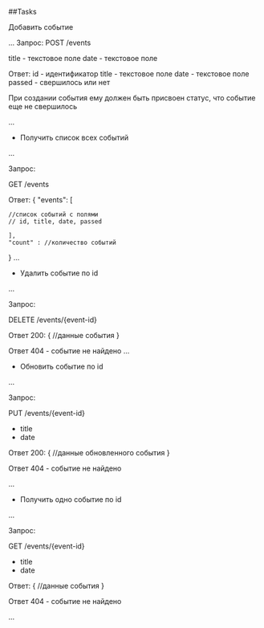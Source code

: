 ##Tasks

Добавить событие

...
Запрос: 
POST /events

title - текстовое поле
date - текстовое поле

Ответ:
id - идентификатор
title - текстовое поле
date - текстовое поле
passed - свершилось или нет

При создании события ему должен быть присвоен статус, что событие еще не свершилось

...

- Получить список всех событий

...

Запрос:

GET /events

Ответ:
{
    "events": [

    //список событий с полями
    // id, title, date, passed

    ],
    "count" : //количество событий
}
...

- Удалить событие по id

...

Запрос:

DELETE /events/{event-id}

Ответ 200:
{
    //данные события
}

Ответ 404 - событие не найдено
...

- Обновить событие по id

...

Запрос:

PUT /events/{event-id}
- title
- date

Ответ 200:
{
//данные обновленного события
}

Ответ 404 - событие не найдено

...

- Получить одно событие по id

...

Запрос:

GET /events/{event-id}
- title
- date

Ответ:
{
//данные  события
}

Ответ 404 - событие не найдено

...
 
